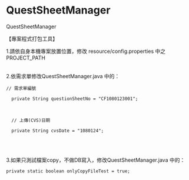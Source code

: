 # QuestSheetManager
QuestSheetManager

【專案程式打包工具】

1.請依自身本機專案放置位置，修改 resource/config.properties 中之 PROJECT_PATH <br /> <br />

2.依需求單修改QuestSheetManager.java 中的： <br />
  <pre><code>// 需求單編號 <br />
  private String questionSheetNo = "CF1080123001"; <br /> <br />

  // 上傳(CVS)日期 <br />
  private String cvsDate = "1080124"; </pre></code><br /><br />

3.如果只測試檔案copy，不做DB寫入，修改QuestSheetManager.java 中的： <br />
  <pre><code>private static boolean onlyCopyFileTest = true; </pre></code><br />
	
